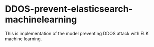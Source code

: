 # DDOS-prevent-elasticsearch-machinelearning
This is implementation of the model preventing DDOS attack with ELK machine learning.

